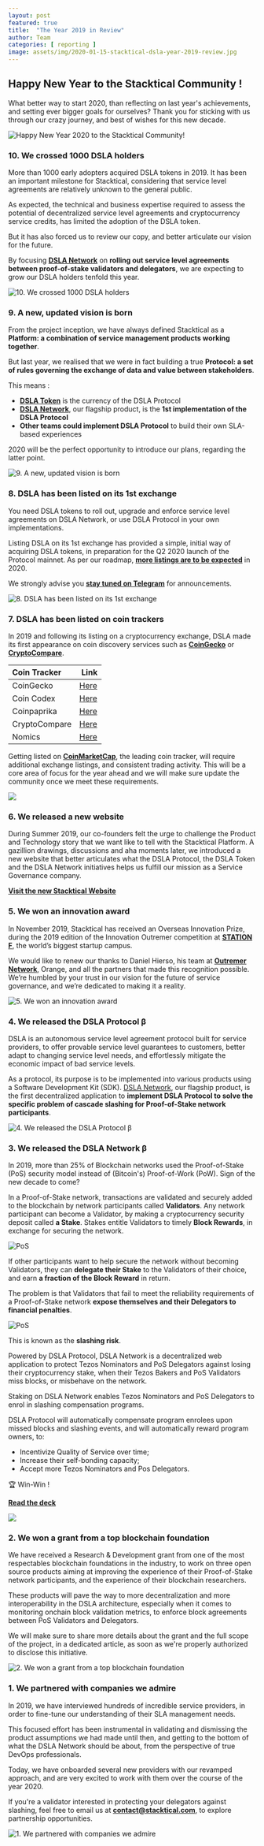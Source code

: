 ```yaml
---
layout: post
featured: true
title:  "The Year 2019 in Review"
author: Team
categories: [ reporting ]
image: assets/img/2020-01-15-stacktical-dsla-year-2019-review.jpg
---
```


## Happy New Year to the Stacktical Community !

What better way to start 2020, than reflecting on last year's achievements, and setting ever bigger goals for ourselves? Thank you for sticking with us through our crazy journey, and best of wishes for this new decade.

![Happy New Year 2020 to the Stacktical Community!](https://media.giphy.com/media/l49JXTYPlm0ABKYzS/giphy-downsized.gif)

### 10. We crossed 1000 DSLA holders

More than 1000 early adopters acquired DSLA tokens in 2019. It has been an important milestone for Stacktical, considering that service level agreements are relatively unknown to the general public.

As expected, the technical and business expertise required to assess the potential of decentralized service level agreements and cryptocurrency service credits, has limited the adoption of the DSLA token.   

But it has also forced us to review our copy, and better articulate our vision for the future.

By focusing **[DSLA Network](https://dsla.network)** on **rolling out service level agreements between proof-of-stake validators and delegators**, we are expecting to grow our DSLA holders tenfold this year.

![10. We crossed 1000 DSLA holders](https://media.giphy.com/media/MRxJqmk3MNta8/giphy-downsized.gif)

### 9. A new, updated vision is born

From the project inception, we have always defined Stacktical as a **Platform: a combination of service management products working together**.  

But last year, we realised that we were in fact building a true **Protocol: a set of rules governing the exchange of data and value between stakeholders**.

This means :
* **[DSLA Token](https://etherscan.io/token/0x3affcca64c2a6f4e3b6bd9c64cd2c969efd1ecbe)** is the currency of the DSLA Protocol
* **[DSLA Network](https://dsla.network)**, our flagship product, is the **1st implementation of the DSLA Protocol**
* **Other teams could implement DSLA Protocol** to build their own SLA-based experiences

2020 will be the perfect opportunity to introduce our plans, regarding the latter point.

![9. A new, updated vision is born](https://media.giphy.com/media/1CNsm9ZkHF0m4/giphy-downsized.gif)

### 8. DSLA has been listed on its 1st exchange

You need DSLA tokens to roll out, upgrade and enforce service level agreements on DSLA Network, or use DSLA Protocol in your own implementations.  

Listing DSLA on its 1st exchange has provided a simple, initial way of acquiring DSLA tokens, in preparation for the Q2 2020 launch of the Protocol mainnet. As per our roadmap, **[more listings are to be expected](https://blog.stacktical.com/reporting/2019/12/16/stacktical-dsla-token-listing-roadmap.html)** in 2020.

We strongly advise you **[stay tuned on Telegram](https://t.me/stacktical)** for announcements.

![8. DSLA has been listed on its 1st exchange](https://media.giphy.com/media/26xBEamXwaMSUbV72/giphy-downsized.gif)

### 7. DSLA has been listed on coin trackers

In 2019 and following its listing on a cryptocurrency exchange, DSLA made its first appearance on coin discovery services such as **[CoinGecko](https://www.coingecko.com/en/coins/dsla)** or **[CryptoCompare](https://www.cryptocompare.com/coins/dsla/overview)**.

| Coin Tracker        | Link           |
| :------------- | :-------------|
| CoinGecko | [Here](https://www.coingecko.com/en/coins/dsla)   |
| Coin Codex | [Here](https://coincodex.com/crypto/decentralized-service-level-agre/)   |
| Coinpaprika | [Here](https://coinpaprika.com/coin/dsla-decentralized-service-level-agreement/)   |
| CryptoCompare | [Here](https://www.cryptocompare.com/coins/dsla/overview)   |
| Nomics | [Here](https://nomics.com/assets/dsla-dsla)   |

Getting listed on **[CoinMarketCap](https://coinmarketcap.com/)**, the leading coin tracker, will require additional exchange listings, and consistent trading activity. This will be a core area of focus for the year ahead and we will make sure update the community once we meet these requirements.

![](https://media.giphy.com/media/Gx73wTS8W05Gw/giphy.gif)

### 6. We released a new website

During Summer 2019, our co-founders felt the urge to challenge the Product and Technology story that we want like to tell with the Stacktical Platform. A gazillion drawings, discussions and aha moments later, we introduced a new website that better articulates what the DSLA Protocol, the DSLA Token and the DSLA Network initiatives helps us fulfill our mission as a Service Governance company.

**[Visit the new Stacktical Website](https://stacktical.com)**

### 5. We won an innovation award

In November 2019, Stacktical has received an Overseas Innovation Prize, during the 2019 edition of the Innovation Outremer competition at **[STATION F](https://stationf.co/)**, the world’s biggest startup campus.  

We would like to renew our thanks to Daniel Hierso, his team at **[Outremer Network](http://www.outremernetwork.fr/)**, Orange, and all the partners that made this recognition possible. We’re humbled by your trust in our vision for the future of service governance, and we’re dedicated to making it a reality.

![5. We won an innovation award](https://storage.googleapis.com/stacktical-public/stacktical_innovation-award-november-2019.jpg)

### 4. We released the DSLA Protocol β

DSLA is an autonomous service level agreement protocol built for service providers, to offer provable service level guarantees to customers, better adapt to changing service level needs, and effortlessly mitigate the economic impact of bad service levels.

As a protocol, its purpose is to be implemented into various products using a Software Development Kit (SDK). [DSLA Network](https://dsla.network), our flagship product, is the first decentralized application to **implement DSLA Protocol to solve the specific problem of cascade slashing for Proof-of-Stake network participants**.

![4. We released the DSLA Protocol β](https://storage.googleapis.com/stacktical-public/stacktical_introducing-dsla-protocol.png)

### 3. We released the DSLA Network β

In 2019, more than 25% of Blockchain networks used the Proof-of-Stake (PoS) security model instead of (Bitcoin's) Proof-of-Work (PoW). Sign of the new decade to come?

In a Proof-of-Stake network, transactions are validated and securely added to the blockchain by network participants called **Validators**. Any network participant can become a Validator, by making a cryptocurrency security deposit called **a Stake**. Stakes entitle Validators to timely **Block Rewards**, in exchange for securing the network.

![PoS](https://media.giphy.com/media/xT9DPi61MmrDLzVFzq/giphy-downsized.gif)

If other participants want to help secure the network without becoming Validators, they can **delegate their Stake** to the Validators of their choice, and earn **a fraction of the Block Reward** in return.

The problem is that Validators that fail to meet the reliability requirements of a Proof-of-Stake network **expose themselves and their Delegators to financial penalties**. 

![PoS](https://media.giphy.com/media/3o7qE85sxcWIGOg9Lq/giphy-downsized.gif)

This is known as the **slashing risk**.

Powered by DSLA Protocol, DSLA Network is a decentralized web application to protect Tezos Nominators and PoS Delegators against losing their cryptocurrency stake, when their Tezos Bakers and PoS Validators miss blocks, or misbehave on the network.

Staking on DSLA Network enables Tezos Nominators and PoS Delegators to enrol in slashing compensation programs. 

DSLA Protocol will automatically compensate program enrolees upon missed blocks and slashing events, and will automatically reward program owners, to:

* Incentivize Quality of Service over time;
* Increase their self-bonding capacity;
* Accept more Tezos Nominators and Pos Delegators.

🏆 Win-Win !

**[Read the deck](https://storage.googleapis.com/stacktical-public/STACKTICAL_DECK.pdf)**

![](https://storage.googleapis.com/stacktical-public/dsla_network.png)

### 2. We won a grant from a top blockchain foundation

We have received a Research & Development grant from one of the most respectables blockchain foundations in the industry, to work on three open source products aiming at improving the experience of their Proof-of-Stake network participants, and the experience of their blockchain researchers.  

These products will pave the way to more decentralization and more interoperability in the DSLA architecture, especially when it comes to monitoring onchain block validation metrics, to enforce block agreements between PoS Validators and Delegators. 

We will make sure to share more details about the grant and the full scope of the project, in a dedicated article, as soon as we're properly authorized to disclose this initiative.

![2. We won a grant from a top blockchain foundation](https://media.giphy.com/media/qLHzYjlA2FW8g/giphy-downsized.gif)

### 1. We partnered with companies we admire

In 2019, we have interviewed hundreds of incredible service providers, in order to fine-tune our understanding of their SLA management needs.   

This focused effort has been instrumental in validating and dismissing the product assumptions we had made until then, and getting to the bottom of what the DSLA Network should be about, from the perspective of true DevOps professionals.

Today, we have onboarded several new providers with our revamped approach, and are very excited to work with them over the course of the year 2020.

If you're a validator interested in protecting your delegators against slashing, feel free to email us at **[contact@stacktical.com](mailto:contact@stacktical.com)**, to explore partnership opportunities.

![1. We partnered with companies we admire](https://media.giphy.com/media/3ohhwoy4AB7fXp0GVq/giphy.gif)